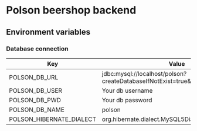 # Polson beershop backend

## Environment variables

### Database connection

|Key |Value |
|---------------------------|-----------------------------------|
|POLSON_DB_URL|jdbc:mysql://localhost/polson?createDatabaseIfNotExist=true&serverTimezone=UTC |
|POLSON_DB_USER|Your db username|
|POLSON_DB_PWD|Your db password|
|POLSON_DB_NAME|polson|
|POLSON_HIBERNATE_DIALECT|org.hibernate.dialect.MySQL5Dialect|

